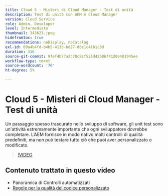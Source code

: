 ```yaml
---
title: Cloud 5 - Misteri di Cloud Manager - Test di unità
description: Test di unità con AEM e Cloud Manager
version: Cloud Service
role: Admin, Developer
level: Intermediate
thumbnail: 343623.jpeg
hidefromtoc: true
recommendations: noDisplay, noCatalog
exl-id: 09a4b4fd-b4b5-413b-bd27-d0c1c41b1c8d
duration: 316
source-git-commit: 9fef4b77a2c70c8cf525d42686f4120e481945ee
workflow-type: tm+mt
source-wordcount: '76'
ht-degree: 5%

---
```


# Cloud 5 - Misteri di Cloud Manager - Test di unità

Un passaggio spesso trascurato nello sviluppo di software, gli unit test sono un&#39;attività estremamente importante che ogni sviluppatore dovrebbe completare. L’AEM fornisce in modo nativo molti controlli di qualità predefiniti, ma non può testare tutto ciò che puoi aver personalizzato o modificato.

>[!VIDEO](https://video.tv.adobe.com/v/343623?quality=12&learn=on)

## Contenuto trattato in questo video

+ Panoramica di Controlli automatizzati
+ [Regole per la qualità del codice personalizzato](https://experienceleague.adobe.com/docs/experience-manager-cloud-service/content/implementing/using-cloud-manager/test-results/custom-code-quality-rules.html)
